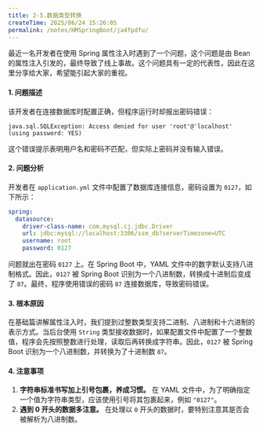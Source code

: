 ```yaml
---
title: 2-5.数据类型转换
createTime: 2025/06/24 15:26:05
permalink: /notes/HMSpringBoot/ja4fpdfu/
---
```

最近一名开发者在使用 Spring 属性注入时遇到了一个问题，这个问题是由 Bean 的属性注入引发的，最终导致了线上事故。这个问题具有一定的代表性，因此在这里分享给大家，希望能引起大家的重视。

#### 1. 问题描述

该开发者在连接数据库时配置正确，但程序运行时却报出密码错误：

```CMD
java.sql.SQLException: Access denied for user 'root'@'localhost' (using password: YES)
```

这个错误提示表明用户名和密码不匹配，但实际上密码并没有输入错误。

#### 2. 问题分析

开发者在 `application.yml` 文件中配置了数据库连接信息，密码设置为 `0127`，如下所示：

```YAML
spring:
  datasource:
    driver-class-name: com.mysql.cj.jdbc.Driver
    url: jdbc:mysql://localhost:3306/ssm_db?serverTimezone=UTC
    username: root
    password: 0127
```

问题就出在密码 `0127` 上。在 Spring Boot 中，YAML 文件中的数字默认支持八进制格式。因此，`0127` 被 Spring Boot 识别为一个八进制数，转换成十进制后变成了 `87`。最终，程序使用错误的密码 `87` 连接数据库，导致密码错误。

#### 3. 根本原因

在基础篇讲解属性注入时，我们提到过整数类型支持二进制、八进制和十六进制的表示方式。当后台使用 `String` 类型接收数据时，如果配置文件中配置了一个整数值，程序会先按照整数进行处理，读取后再转换成字符串。因此，`0127` 被 Spring Boot 识别为一个八进制数，并转换为了十进制数 `87`。

#### 4. 注意事项

1.  **字符串标准书写加上引号包裹，养成习惯。**  在 YAML 文件中，为了明确指定一个值为字符串类型，应该使用引号将其包裹起来，例如 `"0127"`。
2.  **遇到 0 开头的数据多注意。**  在处理以 `0` 开头的数据时，要特别注意其是否会被解析为八进制数。

